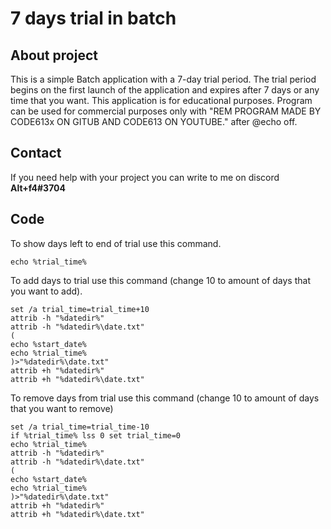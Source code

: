 # 7 days trial in batch

## About project
This is a simple Batch application with a 7-day trial period. The trial period begins on the first launch of the application and expires after 7 days or any time that you want.
This application is for educational purposes.
Program can be used for commercial purposes only with "REM PROGRAM MADE BY CODE613x ON GITUB AND CODE613 ON YOUTUBE." after @echo off.

## Contact
If you need help with your project you can write to me on discord
**Alt+f4#3704**

## Code
To show days left to end of trial use this command.
```batch
echo %trial_time%
```


To add days to trial use this command (change 10 to amount of days that you want to add).
```batch
set /a trial_time=trial_time+10
attrib -h "%datedir%"
attrib -h "%datedir%\date.txt"
(
echo %start_date%
echo %trial_time%
)>"%datedir%\date.txt"
attrib +h "%datedir%"
attrib +h "%datedir%\date.txt"
```
To remove days from trial use this command (change 10 to amount of days that you want to remove)
```batch
set /a trial_time=trial_time-10
if %trial_time% lss 0 set trial_time=0
echo %trial_time%
attrib -h "%datedir%"
attrib -h "%datedir%\date.txt"
(
echo %start_date%
echo %trial_time%
)>"%datedir%\date.txt"
attrib +h "%datedir%"
attrib +h "%datedir%\date.txt"
  ```

